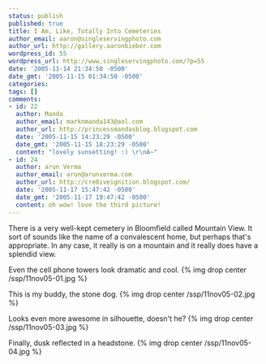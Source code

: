 ```yaml
---
status: publish
published: true
title: I Am, Like, Totally Into Cemeteries
author_email: aaron@singleservingphoto.com
author_url: http://gallery.aaronbieber.com
wordpress_id: 55
wordpress_url: http://www.singleservingphoto.com/?p=55
date: '2005-11-14 21:34:50 -0500'
date_gmt: '2005-11-15 01:34:50 -0500'
categories:
tags: []
comments:
- id: 22
  author: Manda
  author_email: marknmanda143@aol.com
  author_url: http://princessmandasblog.blogspot.com
  date: '2005-11-15 14:23:29 -0500'
  date_gmt: '2005-11-15 18:23:29 -0500'
  content: "lovely sunsetting! :) \r\nA~"
- id: 24
  author: arun Verma
  author_email: arun@arunverma.com
  author_url: http://cre8iveignition.blogspot.com/
  date: '2005-11-17 15:47:42 -0500'
  date_gmt: '2005-11-17 19:47:42 -0500'
  content: oh wow! love the third picture!
---
```

There is a very well-kept cemetery in Bloomfield called Mountain View.
It sort of sounds like the name of a convalescent home, but perhaps
that's appropriate. In any case, it really is on a mountain and it
really does have a splendid view.

Even the cell phone towers look dramatic and cool.
 {% img drop center /ssp/11nov05-01.jpg %}

This is my buddy, the stone dog.
 {% img drop center /ssp/11nov05-02.jpg %}

Looks even more awesome in silhouette, doesn't he?
 {% img drop center /ssp/11nov05-03.jpg %}

Finally, dusk reflected in a headstone.
 {% img drop center /ssp/11nov05-04.jpg %}
